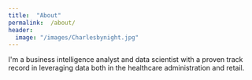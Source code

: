 ```yaml
---
title:  "About"
permalink:  /about/
header:  
  image: "/images/Charlesbynight.jpg"
---
```


I'm a business intelligence analyst and data scientist with a proven track record in leveraging data both in the healthcare administration and retail. 
